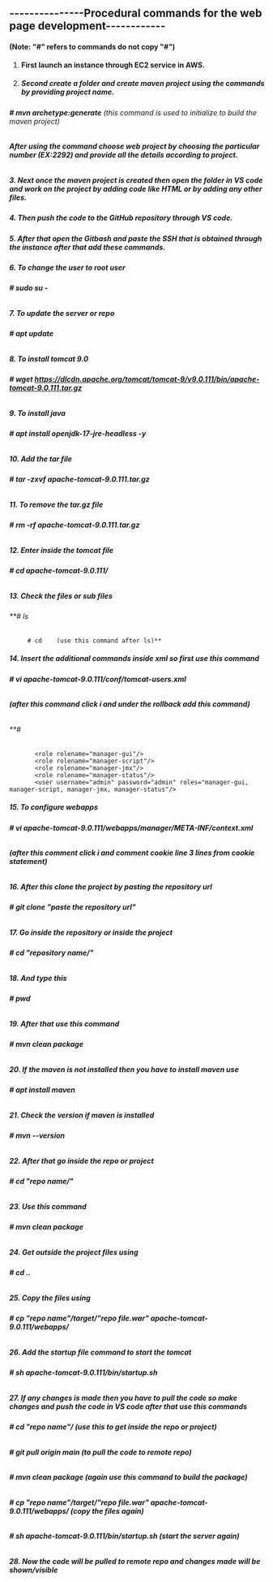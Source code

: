 ## **---------------Procedural commands for the web page development------------**



#### **(Note: "#" refers to commands do not copy "#")**





1. **First launch an instance through EC2 service in AWS.**

   
2. ##### **Second create a folder and create maven project using the commands by providing project name.**

######  **# mvn archetype:generate**             (this command is used to initialize to build the maven project)

 ###### **After using the command choose web project by choosing the particular number (EX:2292) and provide all the details according to project.**





##### **3. Next once the maven project is created then open the folder in VS code and work on the project by adding code like HTML or by adding any other files.**

##### 

##### **4. Then push the code to the GitHub repository through VS code.**

##### 

##### **5. After that open the Gitbash and paste the SSH that is obtained through the instance after that add these commands.**

##### 

##### **6. To change the user to root user**

###### **# sudo su -**



##### **7. To update the server or repo**

###### **# apt update**



##### **8. To install tomcat 9.0**

###### **# wget https://dlcdn.apache.org/tomcat/tomcat-9/v9.0.111/bin/apache-tomcat-9.0.111.tar.gz**



##### **9. To install java**

###### **# apt install openjdk-17-jre-headless -y**



##### **10. Add the tar file**

###### **# tar -zxvf apache-tomcat-9.0.111.tar.gz**



##### **11. To remove the tar.gz file**

###### **# rm -rf apache-tomcat-9.0.111.tar.gz**



##### **12. Enter inside the tomcat file**

###### **# cd apache-tomcat-9.0.111/**



##### **13. Check the files or sub files**

###### **# ls
         # cd    (use this command after ls)**



##### **14. Insert the additional commands inside xml so first use this command**

###### **# vi apache-tomcat-9.0.111/conf/tomcat-users.xml**

###### **(after this command click i and under the rollback add this command)**

###### **#
           <role rolename="manager-gui"/>
           <role rolename="manager-script"/>
           <role rolename="manager-jmx"/>
           <role rolename="manager-status"/>
           <user username="admin" password="admin" roles="manager-gui, manager-script, manager-jmx, manager-status"/>


##### **15. To configure webapps** 

###### **# vi apache-tomcat-9.0.111/webapps/manager/META-INF/context.xml**

###### **(after this comment click i and comment cookie line 3 lines from cookie statement)**



##### **16. After this clone the project by pasting the repository url**

###### **# git clone "paste the repository url"**



##### **17. Go inside the repository or inside the project**

###### **# cd "repository name/"**



##### **18. And type this**

###### **# pwd**



##### **19. After that use this command**

###### **# mvn clean package**



##### **20. If the maven is not installed then you have to install maven use**

###### **# apt install maven**



##### **21. Check the version if maven is installed**

###### **# mvn --version**



##### **22. After that go inside the repo or project**

###### **# cd "repo name/"**



##### **23. Use this command**

###### **# mvn clean package**



##### **24. Get outside the project files using**

###### **# cd ..**



##### **25. Copy the files using**

###### **# cp "repo name"/target/"repo file.war" apache-tomcat-9.0.111/webapps/**



##### **26. Add the startup file command to start the tomcat**

###### **# sh apache-tomcat-9.0.111/bin/startup.sh**



##### **27. If any changes is made then you have to pull the code so make changes and push the code in VS code after that use this commands**

###### **# cd "repo name"/                                                              (use this to get inside the repo or project)**

###### **# git pull origin main                                                         (to pull the code to remote repo)**

###### **# mvn clean package                                                            (again use this command to build the package)**

###### **# cp "repo name"/target/"repo file.war" apache-tomcat-9.0.111/webapps/         (copy the files again)**

###### **# sh apache-tomcat-9.0.111/bin/startup.sh                                      (start the server again)**



##### **28. Now the code will be pulled to remote repo and changes made will be shown/visible**




